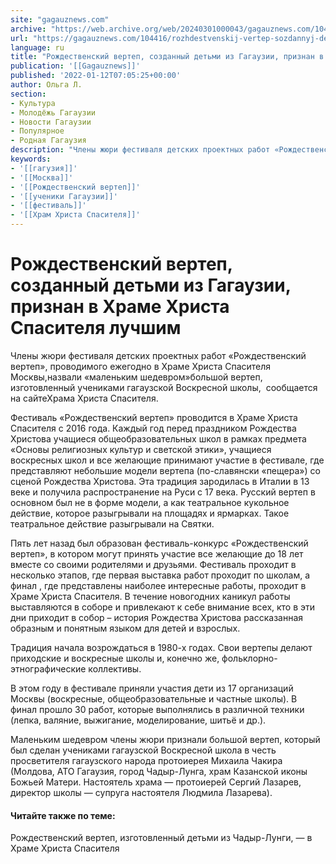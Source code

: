 ```yaml
---
site: "gagauznews.com"
archive: "https://web.archive.org/web/20240301000043/gagauznews.com/104416/rozhdestvenskij-vertep-sozdannyj-detmi-iz-gagauzii-priznan-v-hrame-hrista-spasitelya-luchshim.html"
url: "https://gagauznews.com/104416/rozhdestvenskij-vertep-sozdannyj-detmi-iz-gagauzii-priznan-v-hrame-hrista-spasitelya-luchshim.html"
language: ru
title: "Рождественский вертеп, созданный детьми из Гагаузии, признан в Храме Христа Спасителя лучшим"
publication: '[[Gagauznews]]'
published: '2022-01-12T07:05:25+00:00'
author: Ольга Л.
section:
- Культура
- Молодёжь Гагаузии
- Новости Гагаузии
- Популярное
- Родная Гагаузия
description: "Члены жюри фестиваля детских проектных работ «Рождественский вертеп», проводимого ежегодно в Храме Христа Спасителя Москвы, назвали «маленьким шедевром» большой вертеп, изготовленный учениками гагаузской Воскресной школы, сообщается на сайте Храма Христа Спасителя. Фестиваль «Рождественский вертеп» проводится в Храме Христа Спасителя c 2016 года. Каждый год перед праздником Рождества Христова учащиеся общеобразовательных школ в рамках предмета «Основы религиозных культур и светской этики», учащиеся воскресных школ и все желающие принимают участие в фестивале, где представляют небольшие модели вертепа (по-славянски «пещера») со сценой Рождества Христова. Эта традиция зародилась в Италии в 13 веке и получила распространение на Руси с 17 века. Русский вертеп в […]"
keywords:
- '[[гагузия]]'
- '[[Москва]]'
- '[[Рождественский вертеп]]'
- '[[ученики Гагаузии]]'
- '[[фестиваль]]'
- '[[Храм Христа Спасителя]]'
---
```


# Рождественский вертеп, созданный детьми из Гагаузии, признан в Храме Христа Спасителя лучшим

Члены жюри фестиваля детских проектных работ «Рождественский вертеп», проводимого ежегодно в Храме Христа Спасителя Москвы,назвали «маленьким шедевром»большой вертеп, изготовленный учениками гагаузской Воскресной школы,  сообщается на сайтеХрама Христа Спасителя.

Фестиваль «Рождественский вертеп» проводится в Храме Христа Спасителя c 2016 года. Каждый год перед праздником Рождества Христова учащиеся общеобразовательных школ в рамках предмета «Основы религиозных культур и светской этики», учащиеся воскресных школ и все желающие принимают участие в фестивале, где представляют небольшие модели вертепа (по-славянски «пещера») со сценой Рождества Христова. Эта традиция зародилась в Италии в 13 веке и получила распространение на Руси с 17 века. Русский вертеп в основном был не в форме модели, а как театральное кукольное действие, которое разыгрывали на площадях и ярмарках. Такое театральное действие разыгрывали на Святки.

Пять лет назад был образован фестиваль-конкурс «Рождественский вертеп», в котором могут принять участие все желающие до 18 лет вместе со своими родителями и друзьями. Фестиваль проходит в несколько этапов, где первая выставка работ проходит по школам, а финал , где представлены наиболее интересные работы, проходит в Храме Христа Спасителя. В течение новогодних каникул работы выставляются в соборе и привлекают к себе внимание всех, кто в эти дни приходит в собор – история Рождества Христова рассказанная образным и понятным языком для детей и взрослых.

Традиция начала возрождаться в 1980-х годах. Свои вертепы делают приходские и воскресные школы и, конечно же, фольклорно-этнографические коллективы.

В этом году в фестивале приняли участия дети из 17 организаций Москвы (воскресные, общеобразовательные и частные школы). В финал прошло 30 работ, которые выполнялись в различной техники (лепка, валяние, выжигание, моделирование, шитьё и др.).

Маленьким шедевром члены жюри признали большой вертеп, который был сделан учениками гагаузской Воскресной школа в честь просветителя гагаузского народа протоиерея Михаила Чакира (Молдова, АТО Гагаузия, город Чадыр-Лунга, храм Казанской иконы Божьей Матери. Настоятель храма — протоиерей Сергий Лазарев, директор школы — супруга настоятеля Людмила Лазарева).

#### Читайте также по теме:

Рождественский вертеп, изготовленный детьми из Чадыр-Лунги, — в Храме Христа Спасителя